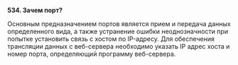 **534. Зачем порт?**  

Основным предназначением портов является прием и передача данных определенного вида, а также устранение ошибки неоднозначности при попытке установить связь с хостом по IP-адресу. Для обеспечения трансляции данных с веб-сервера необходимо указать IP адрес хоста и номер порта, определяющий программу веб-сервера.
